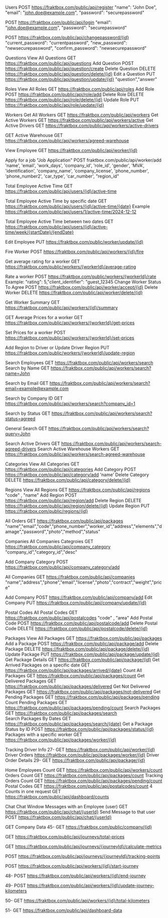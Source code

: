 
Users
POST https://fraktbox.com/public/api/register
 "name": "John Doe",
  "email": "john.doe@example.com",
  "password": "securepassword"

POST https://fraktbox.com/public/api/login
  "email": "john.doe@example.com",
  "password": "securepassword"

POST https://fraktbox.com/public/api/changepassword/{id}
"current_password": "currentpassword",
  "new_password": "newsecurepassword",
  "confirm_password": "newsecurepassword"

Questions
View All Questions
GET https://fraktbox.com/public/api/questions
Add Question
POST https://fraktbox.com/public/api/question/create
Delete Question
DELETE https://fraktbox.com/public/api/question/delete/{id}
Edit a Question
PUT https://fraktbox.com/public/api/question/update/{id}
"question","answer"

Roles
View All Roles
GET  https://fraktbox.com/public/api/roles
Add Role
POST  https://fraktbox.com/public/api/role/add 
Delete Role 
DELETE https://fraktbox.com/public/api/role/delete/{id}
Update Role
PUT https://fraktbox.com/public/api/role/update/{id}

Workers
Get All Workers
GET https://fraktbox.com/public/api/workers
Get Active Workers
GET  https://fraktbox.com/public/api/workers/active
Get Active Drivers
GET  https://fraktbox.com/public/api/workers/active-drivers

GET Active Warehouse
GET  https://fraktbox.com/public/api/workers/agreed-warehouse

View Employee
GET https://fraktbox.com/public/api/worker/{id}

Apply for a job "Job Application"
POST fraktbox.com/public/api/worker/add
        'name',
        'email',
        'work_days',
        'company_id',
        'role_id',
        'gender',
        'MVA',
        'identification',
        'company_name',
        'company_license',
        'phone_number',
        'phone_number2',
        'car_type',
        'car_number',
        "region_id"

Total Employee Active Time
GET https://fraktbox.com/public/api/users/{id}/active-time

Total Employee Active Time by specific date
GET https://fraktbox.com/public/api/users/{id}/active-time/{date}
Example https://fraktbox.com/public/api/users/1/active-time/2024-12-12

Total Employee Active Time between two dates
GET https://fraktbox.com/public/api/users/{id}/active-time/week/{startDate}/{endDate}

Edit Employee
PUT https://fraktbox.com/public/worker/update/{id}

Fire Worker
POST https://fraktbox.com/public/api/workers/{id}/fire

Get average rating for a worker
GET https://fraktbox.com/public/workers/{workerId}/average-rating

Rate a worker
POST https://fraktbox.com/public/workers/{workerId}/rate
  Example:
  "rating": 5,"client_identifier": "guest_12345
Change Worker Status To Agree 
POST      https://fraktbox.com/public/api/worker/accept/{id}
Delete Worker
DELETE    https://fraktbox.com/public/api/worker/delete/{id}

Get Worker Summary
GET  https://fraktbox.com/public/api/workers/{id}/summary

GET Average Prices for a worker
GET https://fraktbox.com/public/api/workers/{workerId}/get-prices 
  
Set Prices for a worker
POST  https://fraktbox.com/public/api/workers/{workerId}/set-prices

Add Region to Driver or Update Driver Region
PUT https://fraktbox.com/public/workers/{workerId}/update-region

Search Employees
GET https://fraktbox.com/public/api/workers/search
Search by Name
GET https://fraktbox.com/public/api/workers/search?name=John

Search by Email
GET https://fraktbox.com/public/api/workers/search?email=example@example.com

 Search by Company ID
GET https://fraktbox.com/public/api/workers/search?company_id=1

 Search by Status
GET https://fraktbox.com/public/api/workers/search?status=agreed

General Search
GET https://fraktbox.com/public/api/workers/search?query=John

Search Active Drivers
GET https://fraktbox.com/public/api/workers/search-agreed-drivers
Search Active Warehouse Workers
GET  https://fraktbox.com/public/api/workers/search-agreed-warehouse

Categories
View All Categories
GET  https://fraktbox.com/public/api/categories
Add Category
POST https://fraktbox.com/public/api/category/add
	'name'
Delete Category
DELETE  https://fraktbox.com/public/api/category/delete/{id}


Regions
View All Regions
GET https://fraktbox.com/public/api/regions
   "code" , "name"
Add Region
POST https://fraktbox.com/public/api/region/add
Delete Region
DELETE https://fraktbox.com/public/api/region/delete/{id}
Update Region
PUT https://fraktbox.com/public/regions/{id}


All Orders
GET https://fraktbox.com/public/api/packages
"name","email","code","phone_number","worker_id","address","elements","damage","password","photo","method","status"

Companies
All Companies Categroies
GET https://fraktbox.com/public/api/company_category
"company_id","category_id","desc"

Add Company Category
POST  https://fraktbox.com/public/api/company_category/add

All Companies
GET https://fraktbox.com/public/api/companies
 "name","address","phone","email","license","photo","contract","weight","price"

Add Company
POST https://fraktbox.com/public/api/company/add
Edit Company
PUT  https://fraktbox.com/public/api/company/update/{id}


Postal Codes
All Postal Codes
GET https://fraktbox.com/public/api/postalcodes
  "code" , "area"
Add Postal Code
POST https://fraktbox.com/public/api/postalcode/add
Delete Postal Code
DELETE https://fraktbox.com/public/api/postalcode/delete/{id}

Packages
View All Packages
GET https://fraktbox.com/public/api/packages
Add a Package
POST      https://fraktbox.com/public/api/package/add
Delete Package
DELETE    https://fraktbox.com/public/api/package/delete/{id}
Update Package
PUT       https://fraktbox.com/public/api/package/update/{id}
Get Package Details
GET  https://fraktbox.com/public/api/package/{id}
Get Arrived Packages on a specific date
GET  https://fraktbox.com/public/api/packages/arrived/{date} 
Count All Packages
GET  https://fraktbox.com/public/api/packages/count
Get Delivered Packages
GET  https://fraktbox.com/public/api/packages/delivered
Get Not Delivered Packages
GET https://fraktbox.com/public/api/packages/not-delivered
Get Pending Packages
GET  https://fraktbox.com/public/api/packages/pending  
Count Pending Packages
GET  https://fraktbox.com/public/api/packages/pending/count
Search Packages
GET  https://fraktbox.com/public/api/packages/search  
Search Packages By Dates
GET  https://fraktbox.com/public/api/packages/search/{date}
Get a Package Status by ID
POST      https://fraktbox.com/public/api/packages/status/{id}
Packages with a specific worker
GET  https://fraktbox.com/public/api/packages/worker/{id}

Tracking
Driver Info
27- GET https://fraktbox.com/public/api/worker/{id}
Driver Orders
https://fraktbox.com/public/api/packages/worker/{id}
Driver Order Details
29-  GET https://fraktbox.com/public/api/package/{id}


Home
Employees Count
GET https://fraktbox.com/public/api/workers/count
Orders Count
GET https://fraktbox.com/public/api/packages/count
Tracking Orders Count
GET https://fraktbox.com/public/api/packages/pending/count
Postal Codes
GET https://fraktbox.com/public/api/postalcodes/count
4 Counts in one request
GET  https://fraktbox.com/public/api/dashboard/counts

Chat
Chat Window Messages with an Employee (user)
GET https://fraktbox.com/public/api/chat/{userId}
Send Message to that user
POST https://fraktbox.com/public/api/chat/{userId}

GET Company Data
45- GET https://fraktbox.com/public/company/{id}


<!-- 16-1-2025 -->


<!-- Start and End Journey -->
<!-- Total Prices -->
GET  https://fraktbox.com/public/api/journeys/total-prices
<!--Get total Kilometers & mins. -->
GET https://fraktbox.com/public/api/journeys/{journeyId}/calculate-metrics
<!-- POST tracking Point latitude & longtute every period of time -->
POST https://fraktbox.com/public/api/journeys/{journeyId}/tracking-points
<!-- Start Journey -->
POST https://fraktbox.com/public/api/workers/{id}/start-journey
<!-- End Journey -->
48- POST https://fraktbox.com/public/api/workers/{id}/end-journey
<!-- Update Kilometers -->
49- POST https://fraktbox.com/public/api/workers/{id}/update-journey-kilometers

<!-- Calculate Total Kilometers for a worker -->
50- GET https://fraktbox.com/public/api/workers/{id}/total-kilometers

<!-- 18-1-2025 -->
<!-- Orders All in One Endpoint -->
51- GET https://fraktbox.com/public/api/dashboard-data

